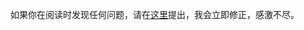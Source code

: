 
如果你在阅读时发现任何问题，请在[这里](https://github.com/cool8jay/Andrew-Rollings-and-Ernest-Adams-on-Game-Design/issues)提出，我会立即修正，感激不尽。